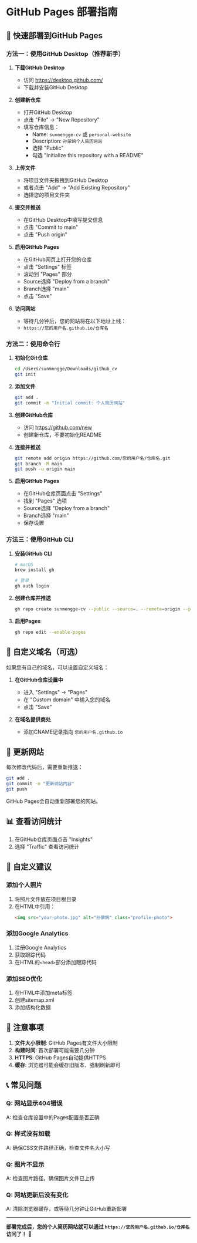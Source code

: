 # GitHub Pages 部署指南

## 🚀 快速部署到GitHub Pages

### 方法一：使用GitHub Desktop（推荐新手）

1. **下载GitHub Desktop**
   - 访问 https://desktop.github.com/
   - 下载并安装GitHub Desktop

2. **创建新仓库**
   - 打开GitHub Desktop
   - 点击 "File" → "New Repository"
   - 填写仓库信息：
     - Name: `sunmengge-cv` 或 `personal-website`
     - Description: `孙蒙鸽个人简历网站`
     - 选择 "Public"
     - 勾选 "Initialize this repository with a README"

3. **上传文件**
   - 将项目文件夹拖拽到GitHub Desktop
   - 或者点击 "Add" → "Add Existing Repository"
   - 选择您的项目文件夹

4. **提交并推送**
   - 在GitHub Desktop中填写提交信息
   - 点击 "Commit to main"
   - 点击 "Push origin"

5. **启用GitHub Pages**
   - 在GitHub网页上打开您的仓库
   - 点击 "Settings" 标签
   - 滚动到 "Pages" 部分
   - Source选择 "Deploy from a branch"
   - Branch选择 "main"
   - 点击 "Save"

6. **访问网站**
   - 等待几分钟后，您的网站将在以下地址上线：
   - `https://您的用户名.github.io/仓库名`

### 方法二：使用命令行

1. **初始化Git仓库**
   ```bash
   cd /Users/sunmengge/Downloads/github_cv
   git init
   ```

2. **添加文件**
   ```bash
   git add .
   git commit -m "Initial commit: 个人简历网站"
   ```

3. **创建GitHub仓库**
   - 访问 https://github.com/new
   - 创建新仓库，不要初始化README

4. **连接并推送**
   ```bash
   git remote add origin https://github.com/您的用户名/仓库名.git
   git branch -M main
   git push -u origin main
   ```

5. **启用GitHub Pages**
   - 在GitHub仓库页面点击 "Settings"
   - 找到 "Pages" 选项
   - Source选择 "Deploy from a branch"
   - Branch选择 "main"
   - 保存设置

### 方法三：使用GitHub CLI

1. **安装GitHub CLI**
   ```bash
   # macOS
   brew install gh
   
   # 登录
   gh auth login
   ```

2. **创建仓库并推送**
   ```bash
   gh repo create sunmengge-cv --public --source=. --remote=origin --push
   ```

3. **启用Pages**
   ```bash
   gh repo edit --enable-pages
   ```

## 📝 自定义域名（可选）

如果您有自己的域名，可以设置自定义域名：

1. **在GitHub仓库设置中**
   - 进入 "Settings" → "Pages"
   - 在 "Custom domain" 中输入您的域名
   - 点击 "Save"

2. **在域名提供商处**
   - 添加CNAME记录指向 `您的用户名.github.io`

## 🔧 更新网站

每次修改代码后，需要重新推送：

```bash
git add .
git commit -m "更新网站内容"
git push
```

GitHub Pages会自动重新部署您的网站。

## 📊 查看访问统计

1. 在GitHub仓库页面点击 "Insights"
2. 选择 "Traffic" 查看访问统计

## 🎨 自定义建议

### 添加个人照片
1. 将照片文件放在项目根目录
2. 在HTML中引用：
   ```html
   <img src="your-photo.jpg" alt="孙蒙鸽" class="profile-photo">
   ```

### 添加Google Analytics
1. 注册Google Analytics
2. 获取跟踪代码
3. 在HTML的`<head>`部分添加跟踪代码

### 添加SEO优化
1. 在HTML中添加meta标签
2. 创建sitemap.xml
3. 添加结构化数据

## 🚨 注意事项

1. **文件大小限制**: GitHub Pages有文件大小限制
2. **构建时间**: 首次部署可能需要几分钟
3. **HTTPS**: GitHub Pages自动提供HTTPS
4. **缓存**: 浏览器可能会缓存旧版本，强制刷新即可

## 📞 常见问题

### Q: 网站显示404错误
A: 检查仓库设置中的Pages配置是否正确

### Q: 样式没有加载
A: 确保CSS文件路径正确，检查文件名大小写

### Q: 图片不显示
A: 检查图片路径，确保图片文件已上传

### Q: 网站更新后没有变化
A: 清除浏览器缓存，或等待几分钟让GitHub重新部署

---

**部署完成后，您的个人简历网站就可以通过 `https://您的用户名.github.io/仓库名` 访问了！** 🎉 